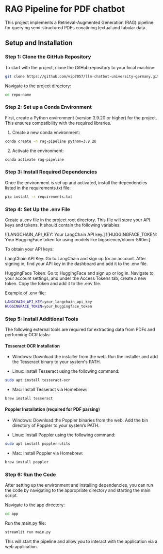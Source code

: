 # RAG Pipeline for PDF chatbot

This project implements a Retrieval-Augmented Generation (RAG) pipeline for querying semi-structured PDFs conatining textual and tabular data.

## Setup and Installation

### Step 1: Clone the GitHub Repository
To start with the project, clone the GitHub repository to your local machine:

```bash
git clone https://github.com/vip7057/llm-chatbot-university-germany.git
```

Navigate to the project directory:

```bash
cd repo-name
```

### Step 2: Set up a Conda Environment
First, create a Python environment (version 3.9.20 or higher) for the project. This ensures compatibility with the required libraries.


1. Create a new conda environment:

```bash
conda create -n rag-pipeline python=3.9.20
```

2. Activate the environment:
```bash
conda activate rag-pipeline
```


### Step 3: Install Required Dependencies
Once the environment is set up and activated, install the dependencies listed in the requirements.txt file:

```bash
pip install -r requirements.txt
```

### Step 4: Set Up the .env File
Create a .env file in the project root directory. This file will store your API keys and tokens. It should contain the following variables:

![LANGCHAIN_API_KEY: Your LangChain API key.]
![HUGGINGFACE_TOKEN: Your HuggingFace token for using models like bigscience/bloom-560m.]

To obtain your API keys:

LangChain API Key:
Go to LangChain and sign up for an account. After signing in, find your API key in the dashboard and add it to the .env file.

HuggingFace Token:
Go to HuggingFace and sign up or log in. Navigate to your account settings, and under the Access Tokens tab, create a new token. Copy the token and add it to the .env file.

Example of .env file:

``` bash
LANGCHAIN_API_KEY=your_langchain_api_key
HUGGINGFACE_TOKEN=your_huggingface_token
```
### Step 5: Install Additional Tools
The following external tools are required for extracting data from PDFs and performing OCR tasks:

#### Tesseract OCR Installation

- Windows: 
Download the installer from the web. Run the installer and add the Tesseract binary to your system's PATH.

- Linux: 
Install Tesseract using the following command:

```bash
sudo apt install tesseract-ocr
```
- Mac:
Install Tesseract via Homebrew:

```bash
brew install tesseract
```

#### Poppler Installation (required for PDF parsing)

- Windows:
Download the Poppler binaries from the web. Add the bin directory of Poppler to your system’s PATH.

- Linux:
Install Poppler using the following command:

```bash
sudo apt install poppler-utils
```

- Mac:
Install Poppler via Homebrew:
```bash
brew install poppler
```
### Step 6: Run the Code
After setting up the environment and installing dependencies, you can run the code by navigating to the appropriate directory and starting the main script.

Navigate to the app directory:
```bash
cd app
```

Run the main.py file:
```bash
streamlit run main.py
```
This will start the pipeline and allow you to interact with the application via a web application.
